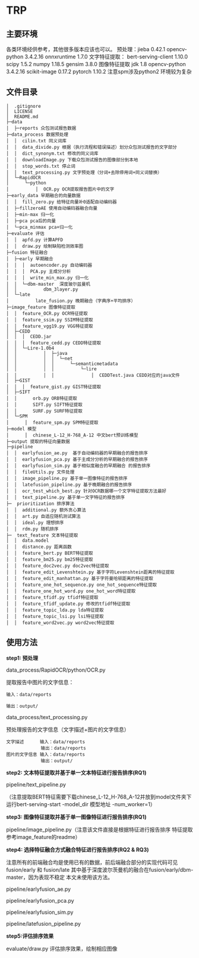 # TRP
## 主要环境
各类环境经供参考，其他很多版本应该也可以。
        预处理：jieba 0.42.1
                opencv-python 3.4.2.16
                onnxruntime 1.7.0
        文字特征提取：
                bert-serving-client 1.10.0
                scipy 1.5.2
                numpy 1.18.5
                gensim 3.8.0
        图像特征提取
                jdk 1.8
                opencv-python 3.4.2.16
                scikit-image 0.17.2
                pytorch 1.10.2
                注意spm涉及python2
                环境较为复杂
               

            


## 文件目录
    │  .gitignore
    │  LICENSE
    │  README.md
    ├─data
    │  ├─reports 众包测试报告数据
    ├─data_process 数据预处理
    │  │  cilin.txt 同义词库
    │  │  data_divide.py 根据（执行流程和错误描述）划分众包测试报告的文字部分
    │  │  dict_synonym.txt 修改的同义词库
    │  │  downloadImage.py 下载众包测试报告的图像部分到本地
    │  │  stop_words.txt 停止词
    │  │  text_processing.py 文字预处理（分词+去除停用词+同义词替换）
    │  └─RapidOCR
    │      └─python
    │          │  OCR.py OCR提取报告图片中的文字
    ├─early_data 早期融合的向量数据
    │  │  fill_zero.py 给特征向量补0适配自动编码器
    │  ├─fillzeroAE 使用自动编码器融合向量
    │  ├─min-max 归一化
    │  ├─pca pca后的向量
    │  └─pca_minmax pca+归一化
    ├─evaluate 评估
    │  │  apfd.py 计算APFD
    │  │  draw.py 绘制缺陷检测效率图
    ├─fusion 特征融合
    │  ├─early 早期融合
    │  │  │  autoencoder.py 自动编码器
    │  │  │  PCA.py 主成分分析
    │  │  │  write_min_max.py 归一化
    │  │  └─dbm-master  深度玻尔兹曼机
    │  │          dbm_3layer.py
    │  └─late
    │          late_fusion.py 晚期融合（字典序+平均排序）
    ├─image_feature 图像特征提取
    │  │  feature_OCR.py OCR特征提取
    │  │  feature_ssim.py SSIM特征提取
    │  │  feature_vgg19.py VGG特征提取
    │  ├─CEDD
    │  │  │  CEDD.jar
    │  │  │  feature_cedd.py CEDD特征提取
    │  │  └─Lire-1.0b4
    │  │          │  ├─java
    │  │          │  │  └─net
    │  │          │  │      └─semanticmetadata
    │  │          │  │          └─lire
    │  │          │  │              │  CEDDTest.java CEDD对应的java文件
    │  ├─GIST
    │  │  │  feature_gist.py GIST特征提取
    │  ├─SIFT
    │  │      orb.py ORB特征提取
    │  │      SIFT.py SIFT特征提取
    │  │      SURF.py SURF特征提取
    │  └─SPM
    │      │  feature_spm.py SPM特征提取
    ├─model 模型
    │      │  chinese_L-12_H-768_A-12 中文bert预训练模型
    ├─output 提取的特征向量数据
    ├─pipeline
    │  │  earlyfusion_ae.py  基于自动编码器的早期融合的报告排序
    │  │  earlyfusion_pca.py 基于主成分分析的早期融合的报告排序
    │  │  earlyfusion_sim.py 基于相似度融合的早期融合 的报告排序
    │  │  fileUtils.py 文件处理
    │  │  image_pipeline.py 基于单一图像特征的报告排序
    │  │  latefusion_pipeline.py 基于晚期融合的报告排序
    │  │  ocr_test_which_best.py 针对OCR数据哪一个文字特征提取方法最好
    │  │  text_pipeline.py 基于单一文字特征的报告排序
    ├─  prioritization 排序算法
    │  │  additional.py 额外贪心算法
    │  │  art.py 自适应随机测试算法
    │  │  ideal.py 理想排序
    │  │  rdm.py 随机排序
    ├─  text_feature 文本特征提取
    │  │  data.model
    │  │  distance.py 距离函数
    │  │  feature_bert.py BERT特征提取
    │  │  feature_bm25.py bm25特征提取
    │  │  feature_doc2vec.py doc2vec特征提取
    │  │  feature_edit_Levenshtein.py 基于字符Levenshtein距离的特征提取
    │  │  feature_edit_manhattan.py 基于字符曼哈顿距离的特征提取
    │  │  feature_one_hot_sequence.py one_hot_sequence特征提取
    │  │  feature_one_hot_word.py one_hot_word特征提取
    │  │  feature_tfidf.py tfidf特征提取
    │  │  feature_tfidf_update.py 修改的tfidf特征提取
    │  │  feature_topic_lda.py lda特征提取
    │  │  feature_topic_lsi.py lsi特征提取
    │  │  feature_word2vec.py word2vec特征提取
## 使用方法

**step1: 预处理**

data_process/RapidOCR/python/OCR.py 

提取报告中图片的文字信息：

    输入：data/reports
    
    输出：output/

data_process/text_processing.py

预处理报告的文字信息（文字描述+图片的文字信息）

    文字描述      输入：data/reports
                 输出：data/reports
    图片的文字信息 输入：data/reports
                 输出：output/

**step2: 文本特征提取并基于单一文本特征进行报告排序(RQ1)**

pipeline/text_pipeline.py

（注意提取BERT特征需要下载chinese_L-12_H-768_A-12并放到model文件夹下
运行bert-serving-start -model_dir 模型地址 -num_worker=1）

**step3: 图像特征提取并基于单一图像特征进行报告排序(RQ1)**

pipeline/image_pipeline.py（注意该文件直接是根据特征进行报告排序 特征提取参考image_feature的readme）

**step4: 选择特征融合方式融合特征进行报告排序(RQ2 & RQ3)**

注意所有的前端融合均是使用已有的数据，前后端融合部分的实现代码可见fusion/early 和 fusion/late
其中基于深度波尔茨曼机的融合在fusion/early/dbm-master，因为表现不稳定 本文未使用该方法。

pipeline/earlyfusion_ae.py

pipeline/earlyfusion_pca.py

pipeline/earlyfusion_sim.py

pipeline/latefusion_pipeline.py

**step5:评估排序效果**

evaluate/draw.py 评估排序效果，绘制相应图像
